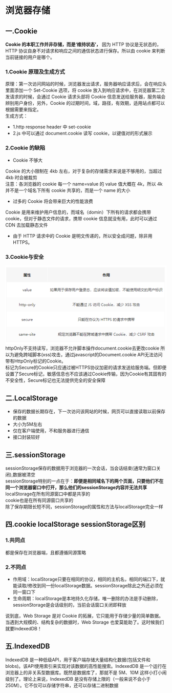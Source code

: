 # 浏览器存储

## 一.Cookie

**Cookie 的本职工作并非存储，而是‘维持状态’，** 因为 HTTP 协议是无状态的，HTTP 协议自身不对请求和响应之间的通信状态进行保存。所以由 cookie 来判断当前链接的用户是哪个。

### 1.Cookie 原理及生成方式

原理：第一次访问网站的时候，浏览器发出请求，服务器响应请求后，会在响应头里面添加一个 Set-Cookie 选项，将 cookie 放入到响应请求中，在浏览器第二次发请求的时候，会通过 Cookie 请求头部将 Cookie 信息发送给服务器，服务端会辨别用户身份，另外，Cookie 的过期时间，域，路径，有效期，适用站点都可以根据需要来指定。  
生成方式：

* 1.http response header 中 set-cookie
* 2.js 中可以通过 document.cookie 读写 cookie，以键值对的形式展示

### 2.Cookie 的缺陷

* Cookie 不够大

Cookie 的大小限制在 4kb 左右，对于复杂的存储需求来说是不够用的，当超过 4kb 时会被裁剪  
注意：各浏览器的 cookie 每一个 name=value 的 value 值大概在 4k，所以 4k 并不是一个域名下所有 cookie 共享的，而是一个 name 的大小

* 过多的 Cookie 将会带来巨大的性能浪费

Cookie 是用来维护用户信息的，而域名（domin）下所有的请求都会携带 cookie，但对于静态文件的请求，携带 cookie 信息就没有用，此时可以通过 CDN 去加载静态文件

* 由于 HTTP 请求中的 Cookie 是明文传递的，所以安全成问题，除非用 HTTPS。

### 3.Cookie与安全

![cookie属性](../../resource/blogs/images/浏览器存储原理/浏览器存储原理1.png)
httpOnly不支持读写，浏览器不允许脚本操作document.cookie去更改cookie
所以为避免跨域脚本(xss)攻击，通过javascript的Document.cookie API无法访问带有HttpOnly标记的Cookie。  
标记为Secure的Cookie只应通过被HTTPS协议加密的请求发送给服务端。但即便设置了Secure标记，敏感信息也不应该通过Cookie传输，因为Cookie有其固有的不安全性，Secure标记也无法提供完全的安全保障  

## 二.LocalStorage

* 保存的数据长期存在，下一次访问该网站的时候，网页可以直接读取以前保存的数据
* 大小为5M左右
* 仅在客户端使用，不和服务器进行通信
* 接口封装较好

## 三.sessionStorage

sessionStorage保存的数据用于浏览器的一次会话，当会话结束(通常为窗口关闭),数据被清空  
sessionStorage特别的一点在于：**即便是相同域名下的两个页面，只要他们不在同一个浏览器窗口中打开，那么他们的sessionStorage内容并无法共享**  
localStorage在所有同源窗口中都是共享的  
cookie也是在所有同源窗口共享的  
除了保存期限长短不同，sessionStorage的属性和方法与localStorage完全一样

## 四.cookie localStorage sessionStorage区别

### 1.共同点

都是保存在浏览器端，且都遵循同源策略

### 2.不同点

* 作用域：localStorage只要在相同的协议，相同的主机名，相同的端口下，就能读取/修改到同一份localStorage数据。sessionStorage除此之外还必须在同一窗口下
* 生命周期：localStorage是本地持久化存储，唯一删除的办法是手动删除，sessionStorage是会话级别的，当前会话窗口关闭即释放

说到底，Web Storage 是对 Cookie 的拓展，它只能用于存储少量的简单数据。当遇到大规模的、结构复杂的数据时，Web Storage 也爱莫能助了。这时候我们就要IndexedDB！

## 五.IndexedDB

IndexedDB 是一种低级API，用于客户端存储大量结构化数据(包括文件和blobs)。该API使用索引来实现对该数据的高性能搜索。IndexedDB 是一个运行在浏览器上的非关系型数据库。既然是数据库了，那就不是 5M、10M 这样小打小闹级别了。理论上来说，IndexedDB 是没有存储上限的（一般来说不会小于 250M）。它不仅可以存储字符串，还可以存储二进制数据
